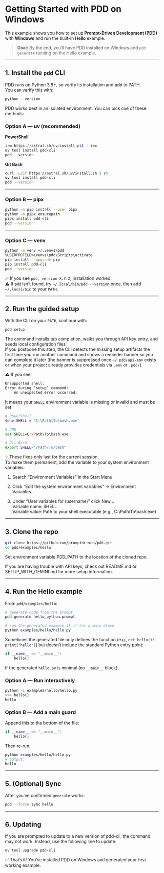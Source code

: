 # Getting Started with PDD on Windows

This example shows you how to set up **Prompt-Driven Development (PDD)** with **Windows** and run the built-in **Hello** example.

> **Goal:** By the end, you’ll have PDD installed on Windows and `pdd generate` running on the Hello example.

---

## 1. Install the `pdd` CLI

PDD runs on Python 3.8+, so verify its installation and add to PATH.    
You can verify this with:

```powershell  
python --version  
```

PDD works best in an isolated environment. You can pick one of these methods:

### Option A — uv (recommended)

**PowerShell**  
```powershell  
irm https://astral.sh/uv/install.ps1 | iex  
uv tool install pdd-cli  
pdd --version  
```

**Git Bash**  
```bash  
curl -LsSf https://astral.sh/uv/install.sh | sh  
uv tool install pdd-cli  
pdd --version  
```

---

### Option B — pipx  
```bash  
python -m pip install --user pipx  
python -m pipx ensurepath  
pipx install pdd-cli  
pdd --version  
```

---

### Option C — venv  
```bash  
python -m venv ~/.venvs/pdd  
%USERPROFILE%\venvs\pdd\Scripts\activate  
pip install --upgrade pip  
pip install pdd-cli  
pdd --version  
```

✅ If you see `pdd, version X.Y.Z`, installation worked.    
⚠️ If `pdd` isn’t found, try `~/.local/bin/pdd --version` once, then add `~/.local/bin` to your `PATH`.

---

## 2. Run the guided setup

With the CLI on your `PATH`, continue with:  
```bash  
pdd setup  
```  
The command installs tab completion, walks you through API key entry, and seeds local configuration files.  
If you postpone this step, the CLI detects the missing setup artifacts the first time you run another command and shows a reminder banner so you can complete it later (the banner is suppressed once `~/.pdd/api-env` exists or when your project already provides credentials via `.env` or `.pdd/`).

⚠️ If you see:  
```bash  
Unsupported shell:  
Error during ‘setup’ command:  
    An unexpected error occurred:  
```  
It means your `SHELL` environment variable is missing or invalid and must be set:

```bash  
# PowerShell  
$env:SHELL = "C:\Path\To\bash.exe"

# CMD  
set SHELL=C:\Path\To\bash.exe

# Git Bash  
export SHELL="/Path/To/bash"  
```

💡 These fixes only last for the current session.  
To make them permanent, add the variable to your system environment variables:

1. Search “Environment Variables” in the Start Menu

2. Click “Edit the system environment variables” → Environment Variables… 

3. Under “User variables for (username)” click New…  
    Variable name: SHELL  
    Variable value: Path to your shell executable (e.g., C:\Path\To\bash.exe)

---

## 3. Clone the repo

```bash  
git clone https://github.com/promptdriven/pdd.git  
cd pdd/examples/hello  
```  
Set environment variable PDD_PATH to the location of the cloned repo.

If you are having trouble with API keys, check out README.md or SETUP_WITH_GEMINI.md for more setup information.

---

## 4. Run the Hello example

From `pdd/examples/hello`:

```bash  
# generate code from the prompt  
pdd generate hello_python.prompt

# run the generated example if it has a main block  
python examples/hello/hello.py  
```

Sometimes the generated file only defines the function (e.g., `def hello(): print("hello")`) but doesn’t include the standard Python entry point:  
```python  
if __name__ == "__main__":  
    hello()  
```  
If the generated `hello.py` is minimal (no `__main__` block):

### Option A — Run interactively  
```bash  
python -i examples/hello/hello.py  
>>> hello()  
hello  
```

### Option B — Add a main guard  
Append this to the bottom of the file:  
```python  
if __name__ == "__main__":  
    hello()  
```  
Then re-run:  
```bash  
python examples/hello/hello.py  
# output:  
hello  
```

---

## 5. (Optional) Sync

After you’ve confirmed `generate` works:

```bash  
pdd --force sync hello  
```

---

## 6. Updating

If you are prompted to update to a new version of pdd-cli, the command may not work. Instead, use the following line to update:  
```bash  
uv tool upgrade pdd-cli  
```

✅ That’s it! You’ve installed PDD on Windows and generated your first working example.  
